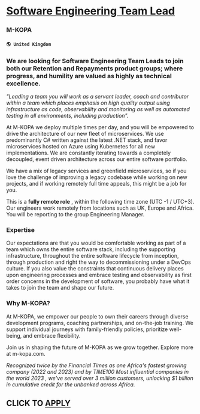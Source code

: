 # [Software Engineering Team Lead](https://www.remotewlb.com/apply/software-engineering-team-lead-77789)  
### M-KOPA  
#### `🌎 United Kingdom`  

### **We are looking for Software Engineering Team Leads to join both our Retention and Repayments product groups; where progress, and humility are valued as highly as technical excellence.**

 _"Leading a team you will work as a servant leader, coach and contributor within a team which places emphasis on high quality output using infrastructure as code, observability and monitoring as well as automated testing in all environments, including production"._

At M-KOPA we deploy multiple times per day, and you will be empowered to drive the architecture of our new fleet of microservices. We use predominantly C# written against the latest .NET stack, and favor microservices hosted on Azure using Kubernetes for all new implementations. We are constantly iterating towards a completely decoupled, event driven architecture across our entire software portfolio.

We have a mix of legacy services and greenfield microservices, so if you love the challenge of improving a legacy codebase while working on new projects, and if working remotely full time appeals, this might be a job for you.

This is a **fully remote role** , within the following time zone (UTC -1 / UTC+3). Our engineers work remotely from locations such as UK, Europe and Africa. You will be reporting to the group Engineering Manager.

### Expertise

Our expectations are that you would be comfortable working as part of a team which owns the entire software stack, including the supporting infrastructure, throughout the entire software lifecycle from inception, through production and right the way to decommissioning under a DevOps culture. If you also value the constraints that continuous delivery places upon engineering processes and embrace testing and observability as first order concerns in the development of software, you probably have what it takes to join the team and shape our future.

### Why M-KOPA?

At M-KOPA, we empower our people to own their careers through diverse development programs, coaching partnerships, and on-the-job training. We support individual journeys with family-friendly policies, prioritize well-being, and embrace flexibility.

Join us in shaping the future of M-KOPA as we grow together. Explore more at m-kopa.com.

 _Recognized twice by the Financial Times as one Africa's fastest growing company (2022 and 2023) and by TIME100 Most influential companies in the world 2023 , we've served over 3 million customers, unlocking $1 billion in cumulative credit for the unbanked across Africa._

  
## CLICK TO [APPLY](https://www.remotewlb.com/apply/software-engineering-team-lead-77789)

